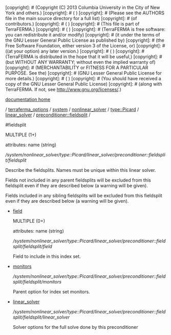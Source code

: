[copyright]: # (Copyright (C) 2013 Columbia University in the City of New York and others.)
[copyright]: # ( )
[copyright]: # (Please see the AUTHORS file in the main source directory for a full list)
[copyright]: # (of contributors.)
[copyright]: # ( )
[copyright]: # (This file is part of TerraFERMA.)
[copyright]: # ( )
[copyright]: # (TerraFERMA is free software: you can redistribute it and/or modify)
[copyright]: # (it under the terms of the GNU Lesser General Public License as published by)
[copyright]: # (the Free Software Foundation, either version 3 of the License, or)
[copyright]: # ((at your option) any later version.)
[copyright]: # ( )
[copyright]: # (TerraFERMA is distributed in the hope that it will be useful,)
[copyright]: # (but WITHOUT ANY WARRANTY; without even the implied warranty of)
[copyright]: # (MERCHANTABILITY or FITNESS FOR A PARTICULAR PURPOSE. See the)
[copyright]: # (GNU Lesser General Public License for more details.)
[copyright]: # ( )
[copyright]: # (You should have received a copy of the GNU Lesser General Public License)
[copyright]: # (along with TerraFERMA. If not, see <http://www.gnu.org/licenses/>.)

[documentation home](https://github.com/terraferma/terraferma/wiki/Documentation)

/ [terraferma_options](../../../../../../terraferma_options.md) / [system](../../../../../system.md) / [nonlinear_solver](../../../../nonlinear_solver.md) / [type::Picard](../../../type__Picard.md) / [linear_solver](../../linear_solver.md) / [preconditioner::fieldsplit](../preconditioner__fieldsplit.md) /

#fieldsplit

MULTIPLE (1+) 

attributes: name (string) 

*/system/nonlinear_solver/type::Picard/linear_solver/preconditioner::fieldsplit/fieldsplit*

Describe the fieldsplits.  Names must be unique within this linear solver.

Fields not included in any parent fieldsplits will be excluded from this fieldsplit 
even if they are described below (a warning will be given).

Fields included in any sibling fieldsplits will be excluded from this fieldsplit
even if they are described below (a warning will be given).

* [field](fieldsplit/field.md "child")

    MULTIPLE (0+) 

    attributes: name (string) 

    */system/nonlinear_solver/type::Picard/linear_solver/preconditioner::fieldsplit/fieldsplit/field*

    Field to include in this index set.

* [monitors](fieldsplit/monitors.md "child")

    */system/nonlinear_solver/type::Picard/linear_solver/preconditioner::fieldsplit/fieldsplit/monitors*

    Parent option for index set monitors.

* [linear_solver](fieldsplit/linear_solver.md "child")

    */system/nonlinear_solver/type::Picard/linear_solver/preconditioner::fieldsplit/fieldsplit/linear_solver*

    Solver options for the full solve done by this preconditioner

[autogenerated]: # (This file was automatically generated from the schema file:/home/cwilson/repos/github/TerraFERMA/TerraFERMA/buckettools/schemas/solvers.rng.)

